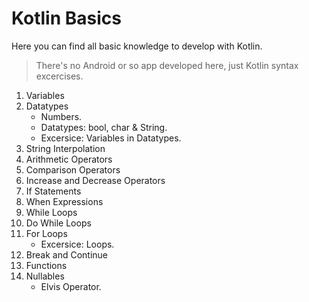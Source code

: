 # Kotlin Basics

Here you can find all basic knowledge to develop with Kotlin. 

> There's no Android or so app developed here, just Kotlin syntax excercises.


1. Variables
2. Datatypes
    - Numbers.
    - Datatypes: bool, char & String.
    - Excersice: Variables in Datatypes.
3. String Interpolation
4. Arithmetic Operators
5. Comparison Operators
6. Increase and Decrease Operators
7. If Statements
8. When Expressions
9. While Loops
10. Do While Loops
11. For Loops
    - Excersice: Loops.
12. Break and Continue
13. Functions
14. Nullables
    - Elvis Operator.
